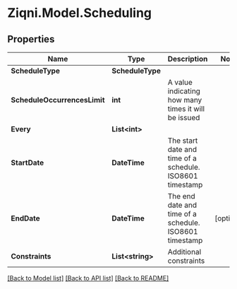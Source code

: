 
# Ziqni.Model.Scheduling

## Properties

Name | Type | Description | Notes
------------ | ------------- | ------------- | -------------
**ScheduleType** | **ScheduleType** |  | 
**ScheduleOccurrencesLimit** | **int** | A value indicating how many times it will be issued | 
**Every** | **List&lt;int&gt;** |  | 
**StartDate** | **DateTime** | The start date and time of a schedule. ISO8601 timestamp | 
**EndDate** | **DateTime** | The end date and time of a schedule. ISO8601 timestamp | [optional] 
**Constraints** | **List&lt;string&gt;** | Additional constraints | 

[[Back to Model list]](../README.md#documentation-for-models)
[[Back to API list]](../README.md#documentation-for-api-endpoints)
[[Back to README]](../README.md)

